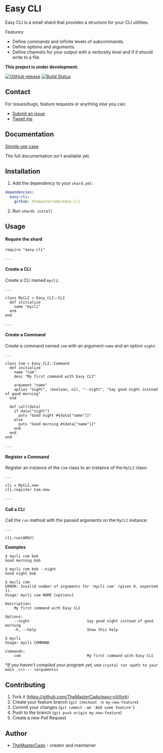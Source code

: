 # Easy CLI

Easy CLI is a small shard that provides a structure for your CLI utilities.

Features:
- Define commands and infinite levels of subcommands.
- Define options and arguments.
- Define channels for your output with a verbosity level and if it should write to a file.

**This project is under development.**

[![GitHub release](https://img.shields.io/github/release/TheMasterCado/easy-cli.svg)](https://github.com/TheMasterCado/easy-cli/releases/latest)
[![Build Status](https://travis-ci.org/TheMasterCado/easy-cli.svg?branch=master)](https://travis-ci.org/TheMasterCado/easy-cli)

## Contact

For issues/bugs, feature requests or anything else you can:
 - [Submit an issue](https://github.com/TheMasterCado/easy-cli/issues/new)
 - [Tweet me](https://twitter.com/themastercado)

## Documentation

[Simple use case](https://github.com/TheMasterCado/easy-cli#usage)

The full documentation isn't available yet.

## Installation

1. Add the dependency to your `shard.yml`:
```yaml
dependencies:
  easy-cli:
    github: themastercado/easy-cli
```
2. Run `shards install`

## Usage

#### Require the shard

```crystal
require "easy-cli"

...
```

#### Create a CLI

Create a CLI named `mycli`:
```crystal
...

class MyCLI < Easy_CLI::CLI
  def initialize
    name "mycli"
  end
end

...
```

#### Create a Command

Create a command named `com` with an argument `name` and an option `night`:
```crystal
...

class Com < Easy_CLI::Command
  def initialize
    name "com"
    desc "My first command with Easy CLI"

    argument "name"
    option "night", :boolean, nil, "--night", "Say good night instead of good morning"
  end

  def call(data)
    if data["night"]
      puts "Good night #{data["name"]}"
    else
      puts "Good morning #{data["name"]}"
    end
  end
end

...
```

#### Register a Command

Register an instance of the `Com` class to an instance of the `MyCLI` class:
```crystal
...

cli = MyCLI.new
cli.register Com.new

...
```

#### Call a CLI

Call the `run` method with the passed arguments on the `MyCLI` instance:
```crystal
...

cli.run(ARGV)
```

**Examples**

```shell
$ mycli com bob
Good morning bob
```

```shell
$ mycli com bob --night
Good night bob
```

```shell
$ mycli com
ERROR: Invalid number of arguments for 'mycli com' (given 0, expected 1).
Usage: mycli com NAME [options]

Description:
    My first command with Easy CLI

Options:
    --night                          Say good night instead of good morning
    -h, --help                       Show this help
```

```shell
$ mycli
Usage: mycli COMMAND

Commands:
    com                              My first command with Easy CLI
```

\**If you haven't compiled your program yet, use* `crystal run <path to your main .cr> -- <arguments>`

## Contributing

1. Fork it (<https://github.com/TheMasterCado/easy-cli/fork>)
2. Create your feature branch (`git checkout -b my-new-feature`)
3. Commit your changes (`git commit -am 'Add some feature'`)
4. Push to the branch (`git push origin my-new-feature`)
5. Create a new Pull Request

## Author

- [TheMasterCado](https://github.com/TheMasterCado) - creator and maintainer
